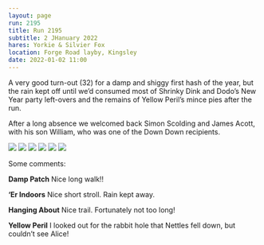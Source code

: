 ```yaml
---
layout: page
run: 2195
title: Run 2195
subtitle: 2 JHanuary 2022
hares: Yorkie & Silvier Fox
location: Forge Road layby, Kingsley
date: 2022-01-02 11:00
---
```

A very good turn-out (32) for a damp and shiggy first hash of the year, but the rain kept off until we’d consumed most of Shrinky Dink and Dodo’s New Year party left-overs and the remains of Yellow Peril’s mince pies after the run.

After a long absence we welcomed back Simon Scolding and James Acott, with his son William, who was one of the Down Down recipients.

<img src="{{ '/assets/img/scribe/2195/2195-1.jpg' | prepend: site.baseurl }}" class="post-img">
<img src="{{ '/assets/img/scribe/2195/2195-2.jpg' | prepend: site.baseurl }}" class="post-img">
<img src="{{ '/assets/img/scribe/2195/2195-3.jpg' | prepend: site.baseurl }}" class="post-img">
<img src="{{ '/assets/img/scribe/2195/2195-4.jpg' | prepend: site.baseurl }}" class="post-img">
<img src="{{ '/assets/img/scribe/2195/2195-5.jpg' | prepend: site.baseurl }}" class="post-img">
<img src="{{ '/assets/img/scribe/2195/2195-6.jpg' | prepend: site.baseurl }}" class="post-img">

Some comments:

__Damp Patch__ Nice long walk!!
	
__‘Er Indoors__ Nice short stroll. Rain kept away.
	
__Hanging About__ Nice trail. Fortunately not too long!
	
__Yellow Peril__ I looked out for the rabbit hole that Nettles fell down, but couldn’t see Alice!

